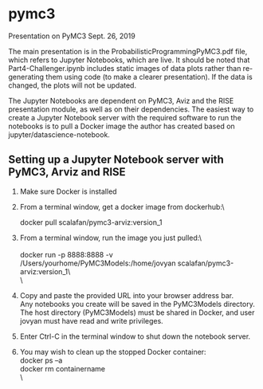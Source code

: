 # pymc3

Presentation on PyMC3 Sept. 26, 2019

The main presentation is in the ProbabilisticProgrammingPyMC3.pdf file, which refers to Jupyter Notebooks, which are live.  It should be noted that Part4-Challenger.ipynb includes static images of data plots rather than re-generating them using code (to make a clearer presentation).  If the data is changed, the plots will not be updated.

The Jupyter Notebooks are dependent on PyMC3, Aviz and the RISE presentation module, as well as on their dependencies. The easiest way to create a Jupyter Notebook server with the required software to run the notebooks is to pull a Docker image the author has created based on jupyter/datascience-notebook.

## Setting up a Jupyter Notebook server with PyMC3, Arviz and RISE

1. Make sure Docker is installed
2. From a terminal window, get a docker image from dockerhub:\

      docker pull scalafan/pymc3-arviz:version_1  
      
3. From a terminal window, run the image you just pulled:\  
 \
      docker run -p 8888:8888 -v /Users/yourhome/PyMC3Models:/home/jovyan scalafan/pymc3-arviz:version_1\  
 \
4. Copy and paste the provided URL into your browser address bar.\
   Any notebooks you create will be saved in the PyMC3Models directory.\
   The host directory (PyMC3Models) must be shared in Docker, and user jovyan must have read and write privileges.
5. Enter Ctrl-C in the terminal window to shut down the notebook server.
6. You may wish to clean up the stopped Docker container:
  \
      docker ps –a\
      docker rm containername\
  \
